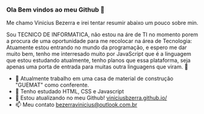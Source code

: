 ### Ola Bem vindos ao meu Github 👋
Me chamo Vinicius Bezerra e irei tentar resumir abaixo um pouco sobre min.

Sou TECNICO DE INFORMATICA, não estou na áre de TI no momento porem a procura de uma oportunidade para me recolocar na área de Tecnologia:
Atuamente estou entrando no mundo da programação, e espero me dar muito bem, tenho me interresado muito por JavaScript que é a linguagem que estou estudando atualmente, tenho planos que essa plataforma, seja apenas uma porta de entrada para muitas outra linguagens que viram. 🙏

- 🔭 Atualmente trabalho em uma casa de material de construção "GUEMAT" como conferente.
- 🌱 Tenho estudado HTML, CSS e Javascript
- 👯 Estou atualizando no meu Github! [viniciusbzerra.github.io/](http://viniciusbzerra.github.io)
- 📫 Meu contato [bezerravinicius@outlook.com.br](bezerravinicius@outlook.com.br)
